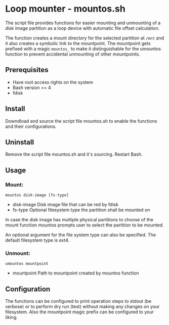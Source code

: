 # Loop mounter - mountos.sh
The script file provides functions for easier mounting and unmounting of a disk image partition as a loop device with automatic file offset calculation.

The function creates a mount directory for the selected partition at `/mnt` and it also creates a symbolic link to the mountpoint. The mountpoint gets prefixed with a magic `mountos_` to make it distinguishable for the umountos function to prevent accidental unmounting of other mountpoints.

## Prerequisites
- Have root access rights on the system
- Bash version >= 4
- fdisk

## Install
Downdload and source the script file mountos.sh to enable the functions and their configurations.

## Uninstall
Remove the script file mountos.sh and it's sourcing. Restart Bash.

## Usage
### Mount:
`mountos disk-image [fs-type]`
- disk-image	Disk image file that can be red by fdisk
- fs-type	Optional filesystem type the partition shall be mounted on

In case the disk image has multiple physical partitions to choose of the mount function mountos prompts user to select the partition to be mounted.

An optional argument for the file system type can also be specified. The default filesystem type is ext4.

### Unmount:
`umountos mountpoint`
- mountpoint	Path to mountpoint created by mountos function

## Configuration
The functions can be configured to print operation steps to stdout (be verbose) or to perform dry run (test) without making any changes on your filesystem. Also the mountpoint magic prefix can be configured to your liking.
